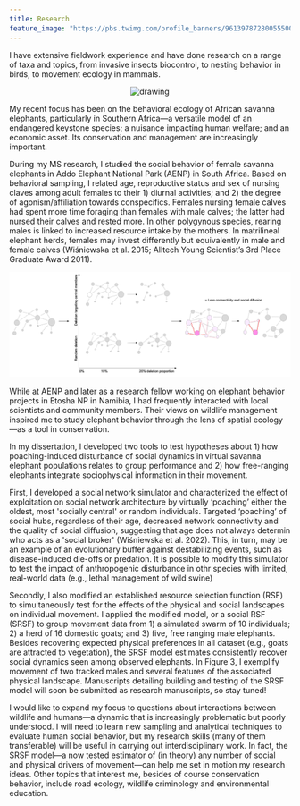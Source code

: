 ```yaml
---
title: Research 
feature_image: "https://pbs.twimg.com/profile_banners/961397872800555008/1527302284/1500x500"
---
```


I have extensive fieldwork experience and have done research on a range of taxa and topics, from invasive insects biocontrol, to nesting behavior in birds, to movement ecology in mammals.  



<p align="center">
  <img src="/assets/RhinoEgg.png" alt="drawing" width="500"/>
  
  
<p align="left">

My recent focus has been on the behavioral ecology of African savanna elephants, particularly in Southern Africa—a versatile model of an endangered keystone species; a nuisance impacting human welfare; and an economic asset. Its conservation and management are increasingly important.
  
During my MS research, I studied the social behavior of female savanna elephants in Addo Elephant National Park (AENP) in South Africa. Based on behavioral sampling, I related age, reproductive status and sex of nursing claves among adult females to their 1) diurnal activities; and 2) the degree of agonism/affiliation towards conspecifics. Females nursing female calves had spent more time foraging than females with male calves; the latter had nursed their calves and rested more. In other polygynous species, rearing males is linked to increased resource intake by the mothers. In matrilineal elephant herds, females may invest differently but equivalently in male and female calves (Wiśniewska et al. 2015; Alltech Young Scientist’s 3rd Place Graduate Award 2011). 
  
  
  
<p align="center">
  <img src="/assets/SNA.png" alt="drawing" width="800"/>
  
  
<p align="left">
  
While at AENP and later as a research fellow working on elephant behavior projects in Etosha NP in Namibia, I had frequently interacted with local scientists and community members. Their views on wildlife management inspired me to study elephant behavior through the lens of spatial ecology—as a tool in conservation.

In my dissertation, I developed two tools to test hypotheses about 1) how poaching-induced disturbance of social dynamics in virtual savanna elephant populations relates to group performance and 2) how free-ranging elephants integrate sociophysical information in their movement. 

First, I developed a social network simulator and characterized the effect of exploitation on social network architecture by virtually ‘poaching’ either the oldest, most 'socially central' or random individuals. Targeted ‘poaching’ of social hubs, regardless of their age, decreased network connectivity and the quality of social diffusion, suggesting that age does not always determin who acts as a 'social broker' (Wiśniewska et al. 2022). This, in turn, may be an example of an evolutionary buffer against destabilizing events, such as disease-induced die-offs or predation. It is possible to modify this simulator to test the impact of anthropogenic disturbance in othr species with limited, real-world data (e.g., lethal management of wild swine)
  

Secondly, I also modified an established resource selection function (RSF) to simultaneously test for the effects of the physical and social landscapes on individual movement. I applied the modified model, or a social RSF (SRSF) to group movement data from 1) a simulated swarm of 10 individuals; 2) a herd of 16 domestic goats; and 3) five, free ranging male elephants. Besides recovering expected physical preferences in all dataset (e.g., goats are attracted to vegetation), the SRSF model estimates consistently recover social dynamics seen among observed elephants. In Figure 3, I exemplify movement of two tracked males and several features of the associated physical landscape. 
  Manuscripts detailing building and testing of the SRSF model will soon be submitted as research manuscripts, so stay tuned! 

I would like to expand my focus to questions about interactions between wildlife and humans—a dynamic that is increasingly problematic but poorly understood. I will need to learn new sampling and analytical techniques to evaluate human social behavior, but my research skills (many of them transferable) will be useful in carrying out interdisciplinary work. In fact, the SRSF model—a now tested estimator of (in theory) any number of social and physical drivers of movement—can help me set in motion my research ideas. Other topics that interest me, besides of course conservation behavior, include road ecology, wildlife criminology and environmental education.
